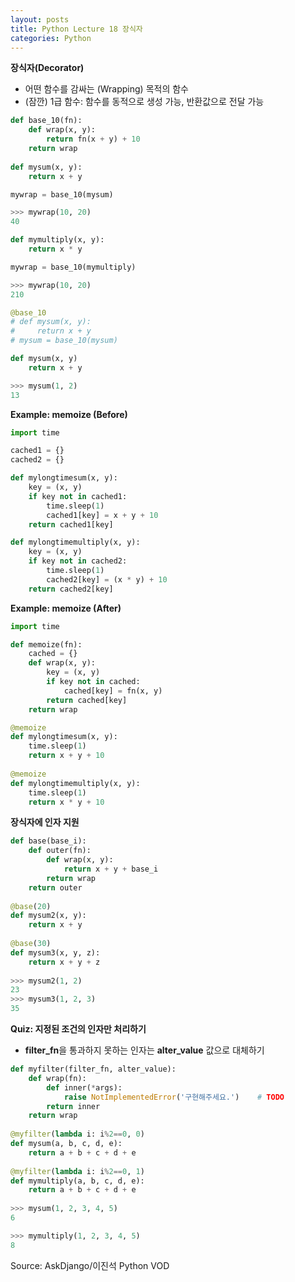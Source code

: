 ```yaml
---
layout: posts
title: Python Lecture 18 장식자
categories: Python
---
```


**장식자(Decorator)**

- 어떤 함수를 감싸는 (Wrapping) 목적의 함수
- (잠깐) 1급 함수: 함수를 동적으로 생성 가능, 반환값으로 전달 가능

```python
def base_10(fn):
    def wrap(x, y):
        return fn(x + y) + 10
    return wrap
    
def mysum(x, y):
    return x + y

mywrap = base_10(mysum)

>>> mywrap(10, 20)
40

def mymultiply(x, y):
    return x * y

mywrap = base_10(mymultiply)

>>> mywrap(10, 20)
210

@base_10
# def mysum(x, y):
#     return x + y
# mysum = base_10(mysum)

def mysum(x, y)
    return x + y

>>> mysum(1, 2)
13
```



**Example: memoize (Before)**

```python
import time

cached1 = {}
cached2 = {}

def mylongtimesum(x, y):
    key = (x, y)
    if key not in cached1:
        time.sleep(1)
        cached1[key] = x + y + 10
    return cached1[key]

def mylongtimemultiply(x, y):
    key = (x, y)
    if key not in cached2:
        time.sleep(1)
        cached2[key] = (x * y) + 10
    return cached2[key]
```



**Example: memoize (After)**

```python
import time

def memoize(fn):
    cached = {}
    def wrap(x, y):
        key = (x, y)
        if key not in cached:
            cached[key] = fn(x, y)
        return cached[key]
    return wrap

@memoize
def mylongtimesum(x, y):
    time.sleep(1)
    return x + y + 10
    
@memoize
def mylongtimemultiply(x, y):
    time.sleep(1)
    return x * y + 10
```



**장식자에 인자 지원**

```python
def base(base_i):
    def outer(fn):
        def wrap(x, y):
            return x + y + base_i
        return wrap
    return outer
    
@base(20)
def mysum2(x, y):
    return x + y
    
@base(30)
def mysum3(x, y, z):
    return x + y + z
    
>>> mysum2(1, 2)
23
>>> mysum3(1, 2, 3)
35
```

**Quiz: 지정된 조건의 인자만 처리하기**

- **filter_fn**을 통과하지 못하는 인자는 **alter_value** 값으로 대체하기

```python
def myfilter(filter_fn, alter_value):
    def wrap(fn):
        def inner(*args):
            raise NotImplementedError('구현해주세요.')	# TODO
        return inner
    return wrap
    
@myfilter(lambda i: i%2==0, 0)
def mysum(a, b, c, d, e):
    return a + b + c + d + e
    
@myfilter(lambda i: i%2==0, 1)
def mymultiply(a, b, c, d, e):
    return a + b + c + d + e
    
>>> mysum(1, 2, 3, 4, 5)
6

>>> mymultiply(1, 2, 3, 4, 5)
8
```



Source:  AskDjango/이진석 Python VOD